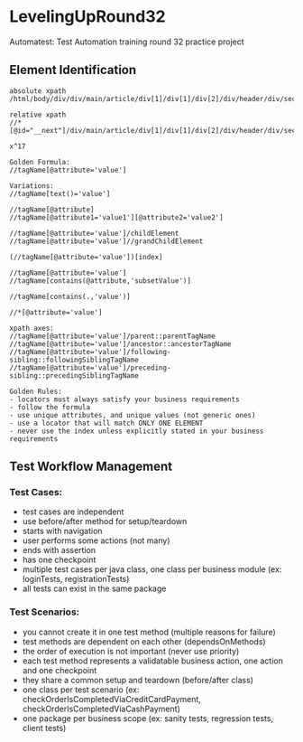 # LevelingUpRound32
Automatest: Test Automation training round 32 practice project


## Element Identification
```
absolute xpath
/html/body/div/div/main/article/div[1]/div[1]/div[2]/div/header/div/section[1]/a/img

relative xpath
//*[@id="__next"]/div/main/article/div[1]/div[1]/div[2]/div/header/div/section[1]/a/img

x^17

Golden Formula:
//tagName[@attribute='value']

Variations:
//tagName[text()='value']

//tagName[@attribute]
//tagName[@attribute1='value1'][@attribute2='value2']

//tagName[@attribute='value']/childElement
//tagName[@attribute='value']//grandChildElement

(//tagName[@attribute='value'])[index]

//tagName[@attribute='value']
//tagName[contains(@attribute,'subsetValue')]

//tagName[contains(.,'value')]

//*[@attribute='value']

xpath axes:
//tagName[@attribute='value']/parent::parentTagName
//tagName[@attribute='value']/ancestor::ancestorTagName
//tagName[@attribute='value']/following-sibling::followingSiblingTagName
//tagName[@attribute='value']/preceding-sibling::precedingSiblingTagName

Golden Rules:
- locators must always satisfy your business requirements
- follow the formula
- use unique attributes, and unique values (not generic ones)
- use a locator that will match ONLY ONE ELEMENT
- never use the index unless explicitly stated in your business requirements
```

## Test Workflow Management

### Test Cases:
- test cases are independent
- use before/after method for setup/teardown
- starts with navigation
- user performs some actions (not many)
- ends with assertion
- has one checkpoint
- multiple test cases per java class, one class per business module (ex: loginTests, registrationTests)
- all tests can exist in the same package

### Test Scenarios:
- you cannot create it in one test method (multiple reasons for failure)
- test methods are dependent on each other (dependsOnMethods)
- the order of execution is not important (never use priority)
- each test method represents a validatable business action, one action and one checkpoint
- they share a common setup and teardown (before/after class)
- one class per test scenario (ex: checkOrderIsCompletedViaCreditCardPayment, checkOrderIsCompletedViaCashPayment)
- one package per business scope (ex: sanity tests, regression tests, client tests)
